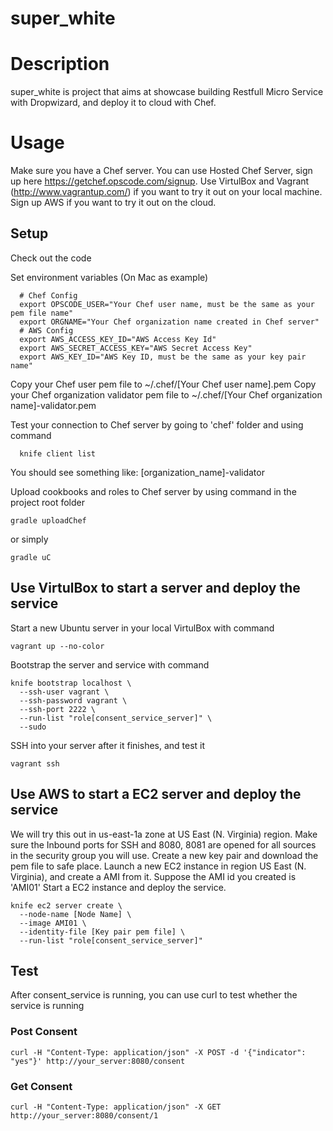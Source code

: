 super_white
===========
# Description
  super_white is project that aims at showcase building Restfull Micro Service with Dropwizard, and deploy it to cloud with Chef.

# Usage
  Make sure you have a Chef server. You can use Hosted Chef Server, sign up here https://getchef.opscode.com/signup.
  Use VirtulBox and Vagrant (http://www.vagrantup.com/) if you want to try it out on your local machine.
  Sign up AWS if you want to try it out on the cloud.
  
## Setup
  Check out the code
  
  Set environment variables (On Mac as example)
```
  # Chef Config
  export OPSCODE_USER="Your Chef user name, must be the same as your pem file name"
  export ORGNAME="Your Chef organization name created in Chef server"
  # AWS Config
  export AWS_ACCESS_KEY_ID="AWS Access Key Id"
  export AWS_SECRET_ACCESS_KEY="AWS Secret Access Key"
  export AWS_KEY_ID="AWS Key ID, must be the same as your key pair name"
```

  Copy your Chef user pem file to ~/.chef/[Your Chef user name].pem
  Copy your Chef organization validator pem file to ~/.chef/[Your Chef organization name]-validator.pem
  
  Test your connection to Chef server by going to 'chef' folder and using command
```
  knife client list
```
  You should see something like:
  [organization_name]-validator
  
  Upload cookbooks and roles to Chef server by using command in the project root folder
```
gradle uploadChef
```
  or simply
```
gradle uC
```
  
## Use VirtulBox to start a server and deploy the service
  Start a new Ubuntu server in your local VirtulBox with command
```
vagrant up --no-color
```
 Bootstrap the server and service with command
```
knife bootstrap localhost \
  --ssh-user vagrant \
  --ssh-password vagrant \
  --ssh-port 2222 \
  --run-list "role[consent_service_server]" \
  --sudo
```
  SSH into your server after it finishes, and test it
```
vagrant ssh
```
## Use AWS to start a EC2 server and deploy the service
We will try this out in us-east-1a zone at US East (N. Virginia) region.
Make sure the Inbound ports for SSH and 8080, 8081 are opened for all sources in the security group you will use.
Create a new key pair and download the pem file to safe place.
Launch a new EC2 instance in region US East (N. Virginia), and create a AMI from it. Suppose the AMI id you created is 'AMI01'
Start a EC2 instance and deploy the service.
```
knife ec2 server create \
  --node-name [Node Name] \
  --image AMI01 \
  --identity-file [Key pair pem file] \
  --run-list "role[consent_service_server]"
```
## Test
  After consent_service is running, you can use curl to test whether the service is running
###  Post Consent
  ``curl -H "Content-Type: application/json" -X POST -d '{"indicator": "yes"}' http://your_server:8080/consent``
### Get Consent
  ``curl -H "Content-Type: application/json" -X GET  http://your_server:8080/consent/1``
